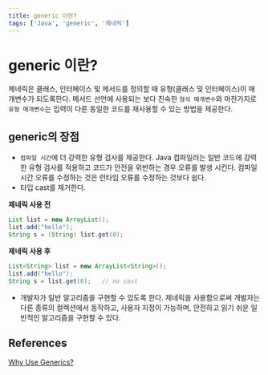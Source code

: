 ```yaml
---
title: generic 이란?
tags: ['Java', 'generic', '제네릭']
---
```


# generic 이란?

제네릭은 클래스, 인터페이스 및 메서드를 정의할 때 유형(클래스 및 인터페이스)이 매개변수가 되도록한다. 메서드 선언에 사용되는 보다 친숙한 `형식 매개변수`와 마찬가지로 `유형 매개변수`는 입력이 다른 동일한 코드를 재사용할 수 있는 방법을 제공한다. 

## generic의 장점
 * `컴파일 시간`에 더 강력한 유형 검사를 제공한다. Java 컴파일러는 일반 코드에 강력한 유형 검사를 적용하고 코드가 안전을 위반하는 경우 오류를 발생 시킨다. 컴파일 시간 오류를 수정하는 것은 런타임 오류를 수정하는 것보다 쉽다.
 * 타입 cast를 제거한다.

**제네릭 사용 전**
```java
List list = new ArrayList();
list.add("hello");
String s = (String) list.get(0);
```

**제네릭 사용 후**
```java
List<String> list = new ArrayList<String>();
list.add("hello");
String s = list.get(0);   // no cast
```
 * 개발자가 일반 알고리즘을 구현할 수 있도록 한다. 제네릭을 사용함으로써 개발자는 다른 종류의 컬렉션에서 동작하고, 사용자 지정이 가능하며, 안전하고 읽기 쉬운 일반적인 알고리즘을 구현할 수 있다.

## References

[Why Use Generics?](https://docs.oracle.com/javase/tutorial/java/generics/why.html)

<TagLinks />